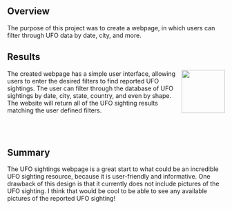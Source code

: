 ## Overview

The purpose of this project was to create a webpage, in which users can filter through UFO data by date, city, and more. 

## Results

<img align = "right" img width="100" src="https://user-images.githubusercontent.com/79942792/184293042-610f6718-2c83-4b00-be6f-14a4c9293fbf.png" style="display: inline-block">

The created webpage has a simple user interface, allowing users to enter the desired filters to find reported UFO sightings. The user can filter through the database of UFO sightings by date, city, state, country, and even by shape. The website will return all of the UFO sighting results matching the user defined filters.


<br></br>

## Summary

The UFO sightings webpage is a great start to what could be an incredible UFO sighting resource, because it is user-friendly and informative. One drawback of this design is that it currently does not include pictures of the UFO sighting. I think that would be cool to be able to see any available pictures of the reported UFO sighting!
